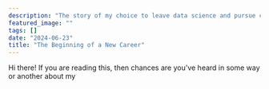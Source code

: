 ```yaml
---
description: "The story of my choice to leave data science and pursue choral directing"
featured_image: ""
tags: []
date: "2024-06-23"
title: "The Beginning of a New Career"
---
```


Hi there! If you are reading this, then chances are you've heard in some way or another about my 
